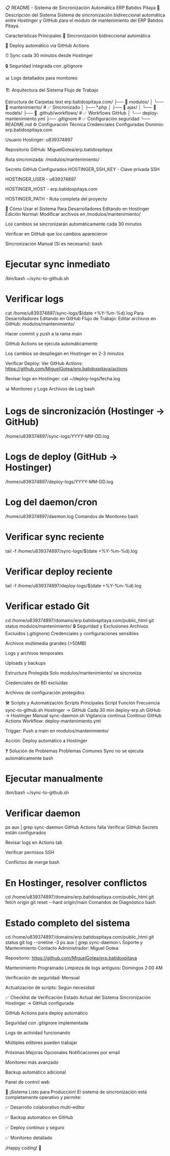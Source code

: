 📋 README - Sistema de Sincronización Automática ERP Batidos Pitaya
🎯 Descripción del Sistema
Sistema de sincronización bidireccional automática entre Hostinger y GitHub para el módulo de mantenimiento del ERP Batidos Pitaya.

Características Principales
🔄 Sincronización bidireccional automática

🚀 Deploy automático via GitHub Actions

⏰ Sync cada 30 minutos desde Hostinger

🔒 Seguridad integrada con .gitignore

📊 Logs detallados para monitoreo

🏗️ Arquitectura del Sistema
Flujo de Trabajo


Estructura de Carpetas
text
erp.batidospitaya.com/
├── 📁 modulos/
│   └── 📁 mantenimiento/          # ✅ Sincronizado
│       ├── *.php
│       ├── 📁 ajax/
│       └── 📁 models/
├── 📁 .github/workflows/          # ✅ Workflows GitHub
│   └── deploy-mantenimiento.yml
├── .gitignore                     # ✅ Configuración seguridad
└── README.md
⚙️ Configuración Técnica
Credenciales Configuradas
Dominio: erp.batidospitaya.com

Usuario Hostinger: u839374897

Repositorio GitHub: MiguelGotea/erp.batidospitaya

Ruta sincronizada: /modulos/mantenimiento/

Secrets GitHub Configurados
HOSTINGER_SSH_KEY - Clave privada SSH

HOSTINGER_USER - u839374897

HOSTINGER_HOST - erp.batidospitaya.com

HOSTINGER_PATH - Ruta completa del proyecto

🚀 Cómo Usar el Sistema
Para Desarrolladores Editando en Hostinger
Edición Normal:
Modificar archivos en /modulos/mantenimiento/

Los cambios se sincronizarán automáticamente cada 30 minutos

Verificar en GitHub que los cambios aparecieron

Sincronización Manual (Si es necesario):
bash
# Ejecutar sync inmediato
/bin/bash ~/sync-to-github.sh

# Verificar logs
cat /home/u839374897/sync-logs/$(date +\%Y-\%m-\%d).log
Para Desarrolladores Editando en GitHub
Flujo de Trabajo:
Editar archivos en GitHub: modulos/mantenimiento/

Hacer commit y push a la rama main

GitHub Actions se ejecuta automáticamente

Los cambios se despliegan en Hostinger en 2-3 minutos

Verificar Deploy:
Ver GitHub Actions: https://github.com/MiguelGotea/erp.batidospitaya/actions

Revisar logs en Hostinger: cat ~/deploy-logs/fecha.log

📊 Monitoreo y Logs
Archivos de Log
bash
# Logs de sincronización (Hostinger → GitHub)
/home/u839374897/sync-logs/YYYY-MM-DD.log

# Logs de deploy (GitHub → Hostinger)  
/home/u839374897/deploy-logs/YYYY-MM-DD.log

# Log del daemon/cron
/home/u839374897/daemon.log
Comandos de Monitoreo
bash
# Verificar sync reciente
tail -f /home/u839374897/sync-logs/$(date +\%Y-\%m-\%d).log

# Verificar deploy reciente
tail -f /home/u839374897/deploy-logs/$(date +\%Y-\%m-\%d).log

# Verificar estado Git
cd /home/u839374897/domains/erp.batidospitaya.com/public_html
git status modulos/mantenimiento/
🔒 Seguridad y Exclusiones
Archivos Excluidos (.gitignore)
Credenciales y configuraciones sensibles

Archivos multimedia grandes (>50MB)

Logs y archivos temporales

Uploads y backups

Estructura Protegida
Solo modulos/mantenimiento/ se sincroniza

Credenciales de BD excluidas

Archivos de configuración protegidos

🛠️ Scripts y Automatización
Scripts Principales
Script	Función	Frecuencia
sync-to-github.sh	Hostinger → GitHub	Cada 30 min
deploy-erp.sh	GitHub → Hostinger	Manual
sync-daemon.sh	Vigilancia continua	Continuo
GitHub Actions
Workflow: deploy-mantenimiento.yml

Trigger: Push a main en modulos/mantenimiento/

Acción: Deploy automático a Hostinger

❓ Solución de Problemas
Problemas Comunes
Sync no se ejecuta automáticamente
bash
# Ejecutar manualmente
/bin/bash ~/sync-to-github.sh

# Verificar daemon
ps aux | grep sync-daemon
GitHub Actions falla
Verificar GitHub Secrets están configurados

Revisar logs en Actions tab

Verificar permisos SSH

Conflictos de merge
bash
# En Hostinger, resolver conflictos
cd /home/u839374897/domains/erp.batidospitaya.com/public_html
git fetch origin
git reset --hard origin/main
Comandos de Diagnóstico
bash
# Estado completo del sistema
cd /home/u839374897/domains/erp.batidospitaya.com/public_html
git status
git log --oneline -3
ps aux | grep sync-daemon
📞 Soporte y Mantenimiento
Contacto
Administrador: Miguel Gotea

Repositorio: https://github.com/MiguelGotea/erp.batidospitaya

Mantenimiento Programado
Limpieza de logs antiguos: Domingos 2:00 AM

Verificación de seguridad: Mensual

Actualización de scripts: Según necesidad

✅ Checklist de Verificación
Estado Actual del Sistema
Sincronización Hostinger → GitHub configurada

GitHub Actions para deploy automático

Seguridad con .gitignore implementada

Logs de actividad funcionando

Múltiples editores pueden trabajar

Próximas Mejoras Opcionales
Notificaciones por email

Monitoreo más avanzado

Backup automático adicional

Panel de control web

🎉 ¡Sistema Listo para Producción!
El sistema de sincronización está completamente operativo y permite:

✅ Desarrollo colaborativo multi-editor

✅ Backup automático en GitHub

✅ Deploy continuo y seguro

✅ Monitoreo detallado


¡Happy coding! 🚀
